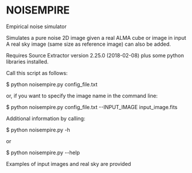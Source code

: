 # NOISEMPIRE
Empirical noise simulator

Simulates a pure noise 2D image given a real ALMA cube or image in input
A real sky image (same size as reference image) can also be added.

Requires Source Extractor version 2.25.0 (2018-02-08)
plus some python libraries installed.

Call this script as follows:

$ python noisempire.py config_file.txt

or, if you want to specify the image name in the command line:

$ python noisempire.py config_file.txt --INPUT_IMAGE input_image.fits

Additional information by calling:

$ python noisempire.py -h

or 

$ python noisempire.py --help

Examples of input images and real sky are provided
